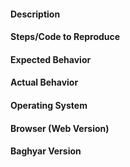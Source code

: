 #### Description

#### Steps/Code to Reproduce

#### Expected Behavior

#### Actual Behavior

#### Operating System

#### Browser (Web Version)

#### Baghyar Version
